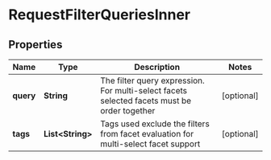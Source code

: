 
# RequestFilterQueriesInner

## Properties
Name | Type | Description | Notes
------------ | ------------- | ------------- | -------------
**query** | **String** | The filter query expression. For multi-select facets selected facets must be order together  |  [optional]
**tags** | **List&lt;String&gt;** | Tags used exclude the filters from facet evaluation for multi-select facet support |  [optional]



